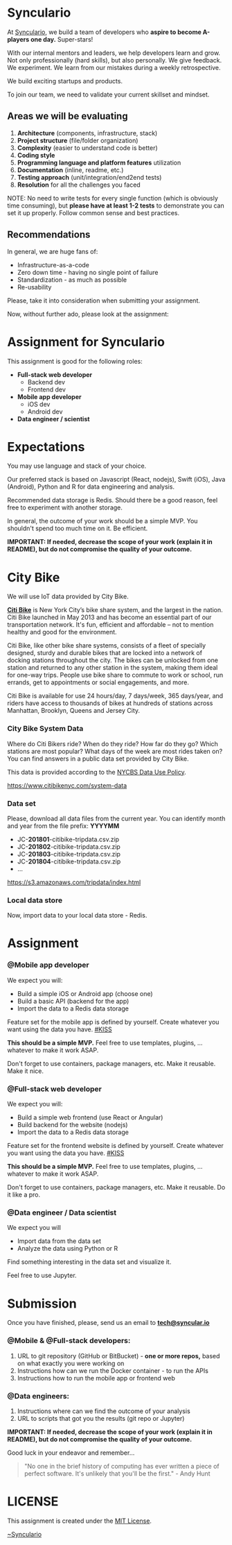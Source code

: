 # Synculario

At [Synculario](http://www.syncular.io/), we build a team of developers who **aspire to become A-players one day.** Super-stars!

With our internal mentors and leaders, we help developers learn and grow. Not only professionally (hard skills), but also personally. We give feedback. We experiment. We learn from our mistakes during a weekly retrospective.

We build exciting startups and products.

To join our team, we need to validate your current skillset and mindset.

## Areas we will be evaluating

1. **Architecture** (components, infrastructure, stack)
1. **Project structure** (file/folder organization)
1. **Complexity** (easier to understand code is better)
1. **Coding style**
1. **Programming language and platform features** utilization
1. **Documentation** (inline, readme, etc.)
1. **Testing approach** (unit/integration/end2end tests)
1. **Resolution** for all the challenges you faced

NOTE: No need to write tests for every single function (which is obviously time consuming), but **please have at least 1-2 tests** to demonstrate you can set it up properly. Follow common sense and best practices.

## Recommendations

In general, we are huge fans of:

* Infrastructure-as-a-code
* Zero down time - having no single point of failure
* Standardization - as much as possible
* Re-usability

Please, take it into consideration when submitting your assignment.

Now, without further ado, please look at the assignment:


# Assignment for Synculario

This assignment is good for the following roles:

* **Full-stack web developer**
  * Backend dev
  * Frontend dev
* **Mobile app developer**
  * iOS dev
  * Android dev
* **Data engineer / scientist**

# Expectations

You may use language and stack of your choice.

Our preferred stack is based on Javascript (React, nodejs), Swift (iOS), Java (Android), Python and R for data engineering and analysis.

Recommended data storage is Redis. Should there be a good reason, feel free to experiment with another storage.

In general, the outcome of your work should be a simple MVP. You shouldn't spend too much time on it. Be efficient. 

**IMPORTANT: If needed, decrease the scope of your work (explain it in README), but do not compromise the quality of your outcome.**

# City Bike

We will use IoT data provided by City Bike.

**[Citi Bike](https://www.citibikenyc.com/)** is New York City’s bike share system, and the largest in the nation. Citi Bike launched in May 2013 and has become an essential part of our transportation network. It's fun, efficient and affordable – not to mention healthy and good for the environment.

Citi Bike, like other bike share systems, consists of a fleet of specially designed, sturdy and durable bikes that are locked into a network of docking stations throughout the city. The bikes can be unlocked from one station and returned to any other station in the system, making them ideal for one-way trips. People use bike share to commute to work or school, run errands, get to appointments or social engagements, and more.

Citi Bike is available for use 24 hours/day, 7 days/week, 365 days/year, and riders have access to thousands of bikes at hundreds of stations across Manhattan, Brooklyn, Queens and Jersey City.

### City Bike System Data 

Where do Citi Bikers ride? When do they ride? How far do they go? Which stations are most popular? What days of the week are most rides taken on? You can find answers in a public data set provided by City Bike.

This data is provided according to the [NYCBS Data Use Policy](https://www.citibikenyc.com/data-sharing-policy).

https://www.citibikenyc.com/system-data

### Data set

Please, download all data files from the current year. You can identify month and year from the file prefix: **YYYYMM**

* JC-**201801**-citibike-tripdata.csv.zip
* JC-**201802**-citibike-tripdata.csv.zip
* JC-**201803**-citibike-tripdata.csv.zip
* JC-**201804**-citibike-tripdata.csv.zip
* ...

https://s3.amazonaws.com/tripdata/index.html

### Local data store

Now, import data to your local data store - Redis.

# Assignment

### @Mobile app developer

We expect you will:

* Build a simple iOS or Android app (choose one)
* Build a basic API (backend for the app)
* Import the data to a Redis data storage

Feature set for the mobile app is defined by yourself. Create whatever you want using the data you have. [#KISS](https://en.wikipedia.org/wiki/KISS_principle)

**This should be a simple MVP.** Feel free to use templates, plugins, ... whatever to make it work ASAP.

Don't forget to use containers, package managers, etc. Make it reusable. Make it nice.

### @Full-stack web developer

We expect you will:

* Build a simple web frontend (use React or Angular)
* Build backend for the website (nodejs)
* Import the data to a Redis data storage

Feature set for the frontend website is defined by yourself. Create whatever you want using the data you have. [#KISS](https://en.wikipedia.org/wiki/KISS_principle)

**This should be a simple MVP.** Feel free to use templates, plugins, ... whatever to make it work ASAP.

Don't forget to use containers, package managers, etc. Make it reusable. Do it like a pro.

### @Data engineer / Data scientist

We expect you will

* Import data from the data set
* Analyze the data using Python or R

Find something interesting in the data set and visualize it.

Feel free to use Jupyter.

# Submission

Once you have finished, please, send us an email to **tech@syncular.io**

### @Mobile & @Full-stack developers:

1. URL to git repository (GitHub or BitBucket) - **one or more repos,** based on what exactly you were working on
1. Instructions how can we run the Docker container - to run the APIs
1. Instructions how to run the mobile app or frontend web

### @Data engineers:

1. Instructions where can we find the outcome of your analysis
1. URL to scripts that got you the results (git repo or Jupyter)

**IMPORTANT: If needed, decrease the scope of your work (explain it in README), but do not compromise the quality of your outcome.**

Good luck in your endeavor and remember...

> "No one in the brief history of computing has ever written a piece of perfect software. It's unlikely that you'll be the first." - Andy Hunt

# LICENSE

This assignment is created under the [MIT License](https://github.com/michaljuhas/assignment-synculario/blob/master/LICENSE).

[~Synculario](http://www.syncular.io/)
